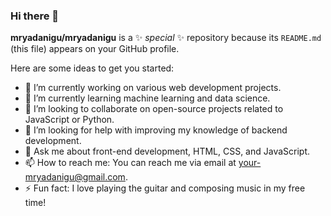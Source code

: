 ### Hi there 👋

**mryadanigu/mryadanigu** is a ✨ _special_ ✨ repository because its `README.md` (this file) appears on your GitHub profile.

Here are some ideas to get you started:

- 🔭 I’m currently working on various web development projects.
- 🌱 I’m currently learning machine learning and data science.
- 👯 I’m looking to collaborate on open-source projects related to JavaScript or Python.
- 🤔 I’m looking for help with improving my knowledge of backend development.
- 💬 Ask me about front-end development, HTML, CSS, and JavaScript.
- 📫 How to reach me: You can reach me via email at [your-mryadanigu@gmail.com](mailto:your-mryadanigu@gmail.com).
- ⚡ Fun fact: I love playing the guitar and composing music in my free time!
